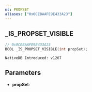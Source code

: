 ```yaml
---
ns: PROPSET
aliases: ["0x0CE8AAFE9E433A23"]
---
```

## _IS_PROPSET_VISIBLE

```c
// 0x0CE8AAFE9E433A23
BOOL _IS_PROPSET_VISIBLE(int propSet);
```

```
NativeDB Introduced: v1207
```

## Parameters
* **propSet**:
